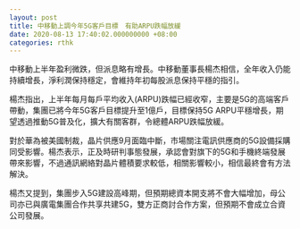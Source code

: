 ```yaml
---
layout: post
title: 中移動上調今年5G客戶目標　有助ARPU跌幅放緩
date: 2020-08-13 17:40:02.000000000 +08:00
categories: rthk
---
```


中移動上半年盈利微跌，但派息略有增長。中移動董事長楊杰相信，全年收入仍能持續增長，淨利潤保持穩定，會維持年初每股派息保持平穩的指引。

楊杰指出，上半年每月每戶平均收入(ARPU)跌幅已經收窄，主要是5G的高端客戶帶動，集團已將今年5G客戶目標提升至1億戶，目標保持5G ARPU平穩增長，期望透過推動5G普及化，擴大有關客群，令總體ARPU跌幅放緩。

對於華為被美國制裁，晶片供應9月面臨中斷，市場關注電訊供應商的5G設備採購同受影響。楊杰表示，正及時研判事態發展，承認會對旗下的5G和手機終端發展帶來影響，不過通訊網絡對晶片體積要求較低，相關影響較小，相信最終會有方法解決。

楊杰又提到，集團步入5G建設高峰期，但預期總資本開支將不會大幅增加，母公司亦已與廣電集團合作共享共建5G，雙方正商討合作方案，但預期不會成立合資公司發展。

